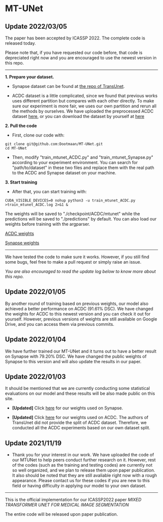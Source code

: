 # MT-UNet

## Update 2022/03/05

The paper has been accepted by ICASSP 2022. The complete code is released today. 

Please note that, if you have requested our code before, that code is depreciated right now and you are encouraged to use the newest version in this repo.

---

**1. Prepare your dataset.**

- Synapse dataset can be found at [the repo of TransUnet](https://github.com/Beckschen/TransUNet). 

- ACDC dataset is a little complicated, since we found that previous works uses different partition but compares with each other directly. To make sure our experiment is more fair, we uses our own partition and rerun all the methods by ourselves. We have uploaded the preprocessed ACDC dataset [here](https://drive.google.com/file/d/13qYHNIWTIBzwyFgScORL2RFd002vrPF2/view?usp=sharing), or you can download the dataset by yourself at [here](https://acdc.creatis.insa-lyon.fr/description/databases.html) 

**2. Pull the code**

- First, clone our code with:
```
git clone git@github.com:Dootmaan/MT-UNet.git
cd MT-UNet
```

- Then, modify "train_mtunet_ACDC.py" and "train_mtunet_Synapse.py" according to your experiment environment. You can search for "path/to/dataset" in these two files and replace them with the real path to the ACDC and Synapse dataset on your machine.

**3. Start training**

- After that, you can start training with:
```
CUDA_VISIBLE_DEVICES=0 nohup python3 -u train_mtunet_ACDC.py >train_mtunet_ACDC.log 2>&1 &
```

The weights will be saved to "./checkpoint/ACDC/mtunet" while the predictions will be saved to "./predictions" by default. You can also load our weights before training with the argparser. 

[ACDC weights](https://drive.google.com/file/d/1eo6d-d_kR0qbHBIHq49TQ1CFpPLypJUT/view?usp=sharing)

[Synapse weights](https://drive.google.com/file/d/1frQAK05UtiAO8rvKG9y5GXABaH70_-Hu/view?usp=sharing)

---

We have tested the code to make sure it works. However, if you still find some bugs, feel free to make a pull request or simply raise an issue.

*You are also encouraged to read the update log below to know more about this repo.*

## Update 2022/01/05

By another round of training based on previous weights, our model also achieved a better performance on ACDC (91.61% DSC). We have changed the weights for ACDC to this newest version and you can check it out for yourself. However, previous versions of weights are still available on Google Drive, and you can access them via previous commits. 

## Update 2022/01/04

We have further trained our MT-UNet and it turns out to have a better result on Synapse with 79.20% DSC. We have changed the public weights of Synapse to this version and will also update the results in our paper.

## Update 2022/01/03

It should be mentioned that we are currently conducting some statistical evaluations on our model and these results will be also made public on this site.

- **[Updated]** Click [here](https://drive.google.com/file/d/1frQAK05UtiAO8rvKG9y5GXABaH70_-Hu/view?usp=sharing) for our weights used on Synapse. 

- **[Updated]** Click [here](https://drive.google.com/file/d/1eo6d-d_kR0qbHBIHq49TQ1CFpPLypJUT/view?usp=sharing) for our weights used on ACDC. The authors of TransUnet did not provide the split of ACDC dataset. Therefore, we conducted all the ACDC experiments based on our own dataset split.

## Update 2021/11/19

- Thank you for your interest in our work. We have uploaded the code of our MTUNet to help peers conduct further research on it. However, rest of the codes (such as the training and testing codes) are currently not so well organized, and we plan to release them upon paper publication. It also should be noted that they are still avaliable right now with a rough appearance. Please contact us for these codes if you are new to this field or having difficulty in applying our model to your own dataset.

---

This is the official implementation for our ICASSP2022 paper *MIXED TRANSFORMER UNET FOR MEDICAL IMAGE SEGMENTATION*

The entire code will be released upon paper publication.